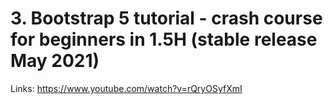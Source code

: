 # 3. Bootstrap 5 tutorial - crash course for beginners in 1.5H (stable release May 2021)

Links: https://www.youtube.com/watch?v=rQryOSyfXmI